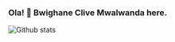 ### Ola! 👋 Bwighane Clive Mwalwanda here.

![Github stats](https://github-readme-stats.vercel.app/api?username=bwighane&theme=highcontrast&show_icons=true&count_private=true)

<!--
**bwighane/bwighane** is a ✨ _special_ ✨ repository because its `README.md` (this file) appears on your GitHub profile.

Here are some ideas to get you started:

- 🔭 I’m currently working on ...
- 🌱 I’m currently learning ...
- 👯 I’m looking to collaborate on ...
- 🤔 I’m looking for help with ...
- 💬 Ask me about ...
- 📫 How to reach me: ...
- 😄 Pronouns: ...
- ⚡ Fun fact: ...
-->
